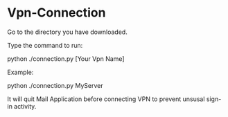 # Vpn-Connection

Go to the directory you have downloaded.

Type the command to run:

python ./connection.py [Your Vpn Name]

Example:

python ./connection.py MyServer

It will quit Mail Application before connecting VPN to prevent unsusal sign-in activity.
